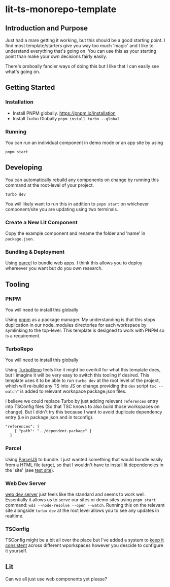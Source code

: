 # lit-ts-monorepo-template

## Introduction and Purpose
Just had a mare getting it working, but this should be a good starting point. I find most template/starters give you way too much 'magic' and I like to understand everything that's going on. You can use this as your starting point than make your own decisions fairly easily.

There's proboally fancier ways of doing this but I like that I can easily see what's going on.

## Getting Started
### Installation
- Install PNPM globally. https://pnpm.io/installation
- Install Turbo Globally `pnpm install turbo --global`

### Running
You can run an individual component in demo mode or an app site by using
```
pnpm start
```

## Developing
You can automatically rebuild any components on change by running this command at the root-level of your project.
```
turbo dev
```
You will likely want to run this in addition to `pnpm start` on whichever component/site you are updating using two terminals.

### Create a New Lit Component
Copy the example component and rename the folder and 'name' in `package.json`.

### Bundling & Deployment
Using [parcel](#parcel) to bundle web apps. I think this allows you to deploy whereever you want but do you own research.

## Tooling
### PNPM
You will need to install this globally

Using [pnpm](https://pnpm.io/) as a package manager. My understanding is that this stops duplication in our node_modules directories for each workspace by symlinking to the top-level. This template is designed to work with PNPM so is a requirement.

### TurboRepo
You will need to install this globally

Using [TurboRepo](https://turbo.build/) feels like it might be overkill for what this template does, but I imagine it will be very easy to switch this tooling if desired. This template uses it to be able to run `turbo dev` at the root level of the project, which will re-build any TS into JS on change providing the `dev` script `tsc --watch"` is added to relevant workspace package.json files.

I believe we could replace Turbo by just adding relevant `references` entry into TSConfig files (So that TSC knows to also build those workspaces on change). But I didn't try this because I want to avoid duplicate dependency entry (i.e in package.json and in tsconfig).
```
"references": [
    { "path": "../dependent-package" }
  ]
```

### Parcel
Using [ParcelJS](https://parceljs.org/) to bundle. I just wanted something that would bundle easily from a HTML file target, so that I wouldn't have to install lit dependencies in the 'site' (see [test site](apps/my-site/index.html)).

### Web Dev Server
[web dev server](https://modern-web.dev/docs/dev-server/overview/) just feels like the standard and seems to work well. Essentially it allows us to serve our sites or demo sites using `pnpm start` command: `wds --node-resolve --open --watch`. Running this on the relevant site alongside `turbo dev` at the root level allows you to see any updates in realtime.

### TSConfig
TSConfig might be a bit all over the place but I've added a system to [keep it consistent](packages/tsconfig/base.json) across different wporkspaces however you descide to configure it yourself.

## Lit
Can we all just use web components yet please?